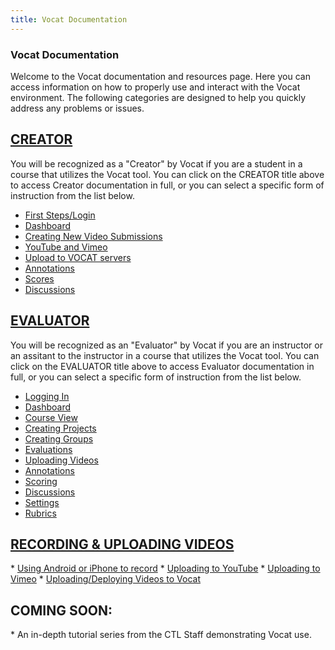```yaml
---
title: Vocat Documentation
---
```


<!-- ANDERSON'S NOTES: I think we should go into Bot Creator and Evaluator sections and impose in-page-links to different parts of the page
(wikipedia style).  This way when someone comes to the documentation page and they want to enact one specific task it will not be hard.-->

<h3 class="section-header">Vocat Documentation</h3>

<p>Welcome to the Vocat documentation and resources page.  Here you can access information on how to properly use
and interact with the Vocat environment.  The following categories are designed to help you quickly
address any problems or issues.</p>

<h2><a href="#">CREATOR</a></h2>
You will be recognized as a "Creator" by Vocat if you are a student in a course that utilizes the Vocat tool.
You can click on the CREATOR title above to access Creator documentation in full, or you can select a
specific form of instruction from the list below.

* <a href="creator.html#login">First Steps/Login</a>
* <a href="creator.html#dashboard">Dashboard</a>
* <a href="creator.html#vid">Creating New Video Submissions</a>
* <a href="creator.html#youtube">YouTube and Vimeo</a>
* <a href="creator.html#servers">Upload to VOCAT servers</a>
* <a href="creator.html#annotations">Annotations</a>
* <a href="creator.html#scores">Scores</a>
* <a href="creator.html#discussions">Discussions</a>

<h2><a href="evaluator.html">EVALUATOR</a></h2>
You will be recognized as an "Evaluator" by Vocat if you are an instructor or an assitant to the instructor
in a course that utilizes the Vocat tool.
You can	 click on the EVALUATOR title above to access Evaluator documentation in full, or you can select a
specific form of instruction from  the list below.

* <a href="evaluator.html#login">Logging In</a>
* <a href="evaluator.html#dashboard">Dashboard</a>
* <a href="evaluator.html#course">Course View</a>
* <a href="evaluator.html#projects">Creating Projects</a>
* <a href="evaluator.html#groups">Creating Groups</a>
* <a href="evaluator.html#evaluations">Evaluations</a>
* <a href="evaluator.html#videos">Uploading Videos</a>
* <a href="evaluator.html#annotations">Annotations</a>
* <a href="evaluator.html#scoring">Scoring</a>
* <a href="evaluator.html#discussions">Discussions</a>
* <a href="evaluator.html#settings">Settings</a>
* <a href="evaluator.html#rubrics">Rubrics</a>

<h2><a href="record_upload.html">RECORDING & UPLOADING VIDEOS</a></h2>
* <a href="record_upload.html#iphone">Using Android or iPhone to record</a>
* <a href="record_upload.html#youtube">Uploading to YouTube</a>
* <a href="record_upload.html#vimeo">Uploading to Vimeo</a>
* <a href="record_upload.html#vocat">Uploading/Deploying Videos to Vocat</a>

<h2>COMING SOON:</h2>
* An in-depth tutorial series from the CTL Staff demonstrating Vocat use.

